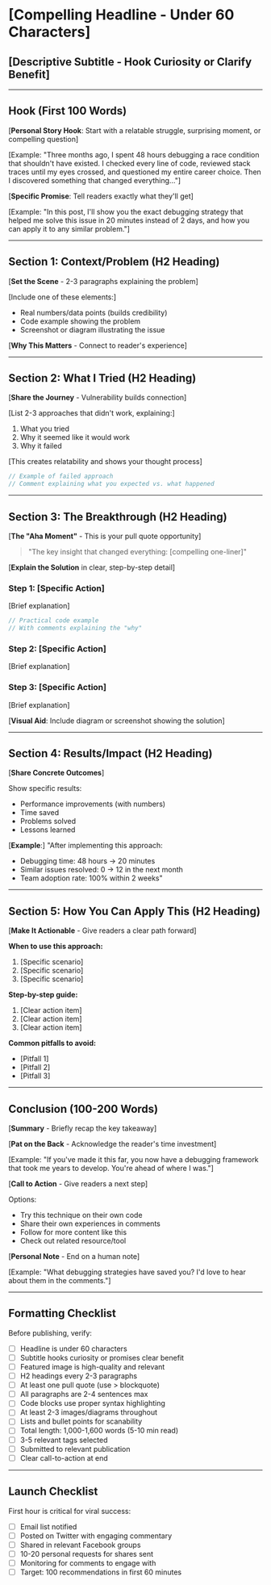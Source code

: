 # [Compelling Headline - Under 60 Characters]

## [Descriptive Subtitle - Hook Curiosity or Clarify Benefit]

---

## Hook (First 100 Words)

[**Personal Story Hook**: Start with a relatable struggle, surprising moment, or compelling question]

[Example: "Three months ago, I spent 48 hours debugging a race condition that shouldn't have existed. I checked every line of code, reviewed stack traces until my eyes crossed, and questioned my entire career choice. Then I discovered something that changed everything..."]

[**Specific Promise**: Tell readers exactly what they'll get]

[Example: "In this post, I'll show you the exact debugging strategy that helped me solve this issue in 20 minutes instead of 2 days, and how you can apply it to any similar problem."]

---

## Section 1: Context/Problem (H2 Heading)

[**Set the Scene** - 2-3 paragraphs explaining the problem]

[Include one of these elements:]
- Real numbers/data points (builds credibility)
- Code example showing the problem
- Screenshot or diagram illustrating the issue

[**Why This Matters** - Connect to reader's experience]

---

## Section 2: What I Tried (H2 Heading)

[**Share the Journey** - Vulnerability builds connection]

[List 2-3 approaches that didn't work, explaining:]
1. What you tried
2. Why it seemed like it would work
3. Why it failed

[This creates relatability and shows your thought process]

```javascript
// Example of failed approach
// Comment explaining what you expected vs. what happened
```

---

## Section 3: The Breakthrough (H2 Heading)

[**The "Aha Moment"** - This is your pull quote opportunity]

> "The key insight that changed everything: [compelling one-liner]"

[**Explain the Solution** in clear, step-by-step detail]

### Step 1: [Specific Action]
[Brief explanation]

```javascript
// Practical code example
// With comments explaining the "why"
```

### Step 2: [Specific Action]
[Brief explanation]

### Step 3: [Specific Action]
[Brief explanation]

[**Visual Aid**: Include diagram or screenshot showing the solution]

---

## Section 4: Results/Impact (H2 Heading)

[**Share Concrete Outcomes**]

Show specific results:
- Performance improvements (with numbers)
- Time saved
- Problems solved
- Lessons learned

[**Example**:]
"After implementing this approach:
- Debugging time: 48 hours → 20 minutes
- Similar issues resolved: 0 → 12 in the next month
- Team adoption rate: 100% within 2 weeks"

---

## Section 5: How You Can Apply This (H2 Heading)

[**Make It Actionable** - Give readers a clear path forward]

**When to use this approach:**
1. [Specific scenario]
2. [Specific scenario]
3. [Specific scenario]

**Step-by-step guide:**
1. [Clear action item]
2. [Clear action item]
3. [Clear action item]

**Common pitfalls to avoid:**
- [Pitfall 1]
- [Pitfall 2]
- [Pitfall 3]

---

## Conclusion (100-200 Words)

[**Summary** - Briefly recap the key takeaway]

[**Pat on the Back** - Acknowledge the reader's time investment]

[Example: "If you've made it this far, you now have a debugging framework that took me years to develop. You're ahead of where I was."]

[**Call to Action** - Give readers a next step]

Options:
- Try this technique on their own code
- Share their own experiences in comments
- Follow for more content like this
- Check out related resource/tool

[**Personal Note** - End on a human note]

[Example: "What debugging strategies have saved you? I'd love to hear about them in the comments."]

---

## Formatting Checklist

Before publishing, verify:

- [ ] Headline is under 60 characters
- [ ] Subtitle hooks curiosity or promises clear benefit
- [ ] Featured image is high-quality and relevant
- [ ] H2 headings every 2-3 paragraphs
- [ ] At least one pull quote (use > blockquote)
- [ ] All paragraphs are 2-4 sentences max
- [ ] Code blocks use proper syntax highlighting
- [ ] At least 2-3 images/diagrams throughout
- [ ] Lists and bullet points for scanability
- [ ] Total length: 1,000-1,600 words (5-10 min read)
- [ ] 3-5 relevant tags selected
- [ ] Submitted to relevant publication
- [ ] Clear call-to-action at end

---

## Launch Checklist

First hour is critical for viral success:

- [ ] Email list notified
- [ ] Posted on Twitter with engaging commentary
- [ ] Shared in relevant Facebook groups
- [ ] 10-20 personal requests for shares sent
- [ ] Monitoring for comments to engage with
- [ ] Target: 100 recommendations in first 60 minutes
